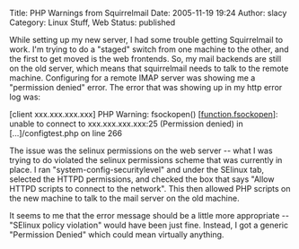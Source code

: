Title: PHP Warnings from Squirrelmail
Date: 2005-11-19 19:24
Author: slacy
Category: Linux Stuff, Web
Status: published

While setting up my new server, I had some trouble getting Squirrelmail
to work. I'm trying to do a "staged" switch from one machine to the
other, and the first to get moved is the web frontends. So, my mail
backends are still on the old server, which means that squirrelmail
needs to talk to the remote machine. Configuring for a remote IMAP
server was showing me a "permission denied" error. The error that was
showing up in my http error log was:

\[client xxx.xxx.xxx.xxx\] PHP Warning: fsockopen()
\[[function.fsockopen](function.fsockopen)\]: unable to connect to
xxx.xxx.xxx.xxx:25 (Permission denied) in \[...\]/configtest.php on line
266

The issue was the selinux permissions on the web server -- what I was
trying to do violated the selinux permissions scheme that was currently
in place. I ran "system-config-securitylevel" and under the SElinux tab,
selected the HTTPD permissions, and checked the box that says "Allow
HTTPD scripts to connect to the network". This then allowed PHP scripts
on the new machine to talk to the mail server on the old machine.

It seems to me that the error message should be a little more
appropriate -- "SElinux policy violation" would have been just fine.
Instead, I got a generic "Permission Denied" which could mean virtually
anything.
